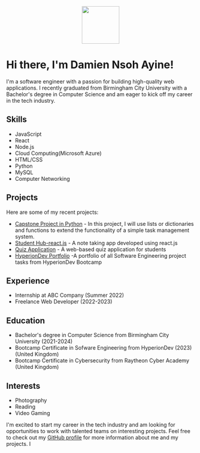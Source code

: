 <div id="header" align="center">
  <img src="https://media.giphy.com/media/M9gbBd9nbDrOTu1Mqx/giphy.gif" width="100"/>
</div>

# Hi there, I'm Damien Nsoh Ayine!

I'm a software engineer with a passion for building high-quality web applications. I recently graduated from Birmingham City University with a Bachelor's degree in Computer Science and am eager to kick off my career in the tech industry.

## Skills

- JavaScript
- React
- Node.js
- Cloud Computing(Microsoft Azure)
- HTML/CSS
- Python
- MySQL
- Computer Networking


## Projects

Here are some of my recent projects:

- [Capstone Project in Python](https://github.com/Damiennsoh/finalCapstone) - In this project, I will use lists or dictionaries and functions to extend the functionality of a simple task management system.
- [Student Hub-react.js](https://github.com/Damiennsoh/React-Student-Hub-App) - A note taking app developed using react.js
- [Quiz Application](https://github.com/Damiennsoh/Quiz-Application-BCA) - A web-based quiz application for students 
- [HyperionDev Portfolio](https://www.hyperiondev.com/portfolio/141796/) -A portfolio of all Software Engineering project tasks from HyperionDev Bootcamp

## Experience

- Internship at ABC Company (Summer 2022)
- Freelance Web Developer (2022-2023)


## Education

- Bachelor's degree in Computer Science from Birmingham City University (2021-2024)
- Bootcamp Certificate in Sofware Engineering from HyperionDev (2023) (United Kingdom)
- Bootcamp Certificate in Cybersecurity from Raytheon Cyber Academy (United Kingdom)


## Interests

- Photography
- Reading
- Video Gaming

I'm excited to start my career in the tech industry and am looking for opportunities to work with talented teams on interesting projects. Feel free to check out my [GitHub profile](https://github.com/Damiennsoh) for more information about me and my projects.
I
